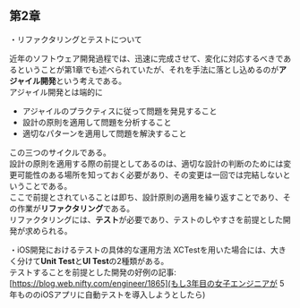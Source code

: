 第2章
---

・リファクタリングとテストについて

近年のソフトウェア開発過程では、迅速に完成させて、変化に対応するべきであるということが第1章でも述べられていたが、それを手法に落とし込めるのが**アジャイル開発**という考えである。  
アジャイル開発とは端的に  
- アジャイルのプラクティスに従って問題を発見すること
- 設計の原則を適用して問題を分析すること
- 適切なパターンを適用して問題を解決すること  

この三つのサイクルである。  
設計の原則を適用する際の前提としてあるのは、適切な設計の判断のためには変更可能性のある場所を知っておく必要があり、その変更は一回では完結しないということである。  
ここで前提とされていることは即ち、設計原則の適用を繰り返すことであり、その作業が**リファクタリング**である。  
リファクタリングには、**テスト**が必要であり、テストのしやすさを前提とした開発が求められる。  


・iOS開発におけるテストの具体的な運用方法
XCTestを用いた場合には、大きく分けて**Unit Test**と**UI Test**の2種類がある。  
テストすることを前提とした開発の好例の記事: [https://blog.web.nifty.com/engineer/1865](もし3年目の女子エンジニアが 5年もののiOSアプリに自動テストを導入しようとしたら)
